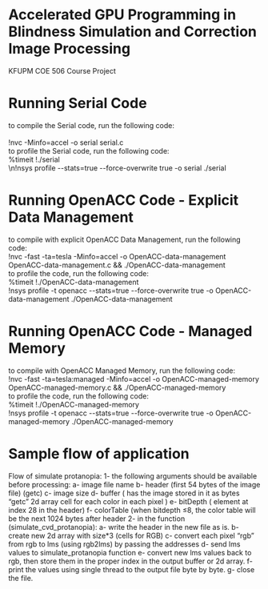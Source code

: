 # Accelerated GPU Programming in Blindness Simulation and Correction Image Processing
KFUPM COE 506 Course Project

# Running Serial Code
to compile the Serial code, run the following code:    
<br />!nvc -Minfo=accel -o serial serial.c
<br />to profile the Serial code, run the following code:
<br />%timeit !./serial
<br />\n!nsys profile --stats=true --force-overwrite true -o serial ./serial

# Running OpenACC Code - Explicit Data Management
to compile with explicit OpenACC Data Management, run the following code:
<br />!nvc -fast -ta=tesla -Minfo=accel -o OpenACC-data-management OpenACC-data-management.c && ./OpenACC-data-management
<br />to profile the code, run the following code:
<br />%timeit !./OpenACC-data-management
<br />!nsys profile -t openacc --stats=true --force-overwrite true -o OpenACC-data-management ./OpenACC-data-management

# Running OpenACC Code - Managed Memory
to compile with OpenACC Managed Memory, run the following code:
<br />!nvc -fast -ta=tesla:managed -Minfo=accel -o OpenACC-managed-memory OpenACC-managed-memory.c && ./OpenACC-managed-memory
<br />to profile the code, run the following code:
<br />%timeit !./OpenACC-managed-memory
<br />!nsys profile -t openacc --stats=true --force-overwrite true -o OpenACC-managed-memory ./OpenACC-managed-memory

# Sample flow of application
Flow of simulate protanopia:
1- the following arguments should be available before processing:
    a- image file name
    b- header (first 54 bytes of the image file) (getc)
    c- image size
    d- buffer ( has the image stored in it as bytes “getc” 2d array cell for each color in each pixel )
    e- bitDepth ( element at index 28 in the header)
    f- colorTable (when bitdepth ≤8, the color table will be the next 1024 bytes after header
2- in the function (simulate_cvd_protanopia):
    a- write the header in the new file as is.
    b- create new 2d array with size*3 (cells for RGB)
    c- convert each pixel “rgb” from rgb to lms (using rgb2lms) by passing the addresses
    d- send lms values to simulate_protanopia function
    e- convert new lms values back to rgb, then store them in the proper index in the output buffer or 2d array.
    f- print the values using single thread to the output file byte by byte.
    g- close the file.

